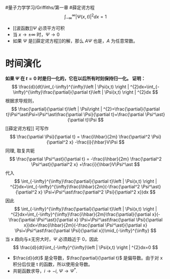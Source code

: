 #量子力学学习/Griffiths/第一章
#薛定谔方程
$$
\int_{-\infty}^{\infty}\left | \Psi(x,t) \right | ^{2}dx=1
$$
- [[波函数]]$\Psi$ 必须平方可积
- 当 $x\to \pm \infty$ 时，$\Psi\to0$
- 如果 $\Psi$ 是[[薛定谔方程]]的解，那么 $A\Psi$ 也是，$A$ 为任意常数。
# 时间演化
**如果 $\Psi$ 在 $t=0$ 时是归一化的，它在以后所有时刻保持归一化。
证明：**
$$
\frac{d}{dt}\int_{-\infty}^{\infty}\left | \Psi(x,t) \right | ^{2}dx=\int_{-\infty}^{\infty}\frac{\partial}{\partial t}\left | \Psi(x,t) \right | ^{2}dx
$$
根据求导规则，
$$
\frac{\partial}{\partial t}\left | \Psi\right | ^{2}=\frac{\partial}{\partial t}\Psi^\ast\Psi=\Psi^\ast\frac{\partial \Psi}{\partial t}+\frac{\partial \Psi^\ast}{\partial t}\Psi
$$
[[薛定谔方程]] 可写作
$$
\frac{\partial \Psi}{\partial t} = \frac{i\hbar}{2m} \frac{\partial^2 \Psi}{\partial^2 x} -\frac{i}{\hbar}V\Psi
$$
同理, 取复共轭
$$
\frac{\partial \Psi^\ast}{\partial t} = -\frac{i\hbar}{2m} \frac{\partial^2 \Psi^\ast}{\partial^2 x} +\frac{i}{\hbar}V\Psi^\ast
$$
代入
$$
\int_{-\infty}^{\infty}\frac{\partial}{\partial t}\left | \Psi(x,t) \right | ^{2}dx=\int_{-\infty}^{\infty}\frac{i\hbar}{2m}(-\frac{\partial^2 \Psi^\ast}{\partial^2 x} \Psi+\Psi^\ast\frac{\partial^2 \Psi}{\partial^2 x})dx
$$
因此
$$
\int_{-\infty}^{\infty}\frac{\partial}{\partial t}\left | \Psi(x,t) \right | ^{2}dx=\int_{-\infty}^{\infty}\frac{i\hbar}{2m}\frac{\partial}{\partial x}(-\frac{\partial \Psi^\ast}{\partial x} \Psi+\Psi^\ast\frac{\partial \Psi}{\partial x})dx=\frac{i\hbar}{2m}(-\frac{\partial \Psi^\ast}{\partial x} \Psi+\Psi^\ast\frac{\partial \Psi}{\partial x})\mid_{-\infty}^{\infty}
$$
当 x 趋向与±无穷大时，$\Psi$ 必须趋近于 0，因此
$$
\frac{d}{dt}\int_{-\infty}^{\infty}\left | \Psi(x,t) \right | ^{2}dx=0
$$
- $\frac{d}{dt}$ 是全导数，$\frac{\partial}{\partial t}$ 是偏导数。由于对 x 积分后仅是 t 的函数，所以使用全导数。
- 共轭函数求导，$i\to-i$, $\Psi\to\Psi^\ast$.